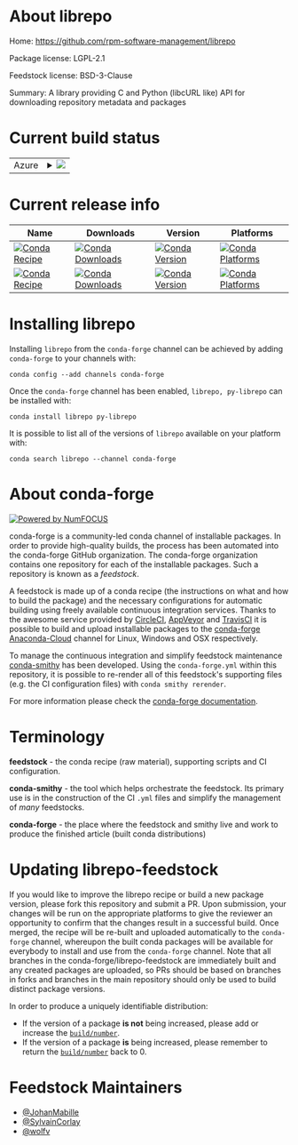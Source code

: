 About librepo
=============

Home: https://github.com/rpm-software-management/librepo

Package license: LGPL-2.1

Feedstock license: BSD-3-Clause

Summary: A library providing C and Python (libcURL like) API for downloading repository metadata and packages



Current build status
====================


<table>
    
  <tr>
    <td>Azure</td>
    <td>
      <details>
        <summary>
          <a href="https://dev.azure.com/conda-forge/feedstock-builds/_build/latest?definitionId=9260&branchName=master">
            <img src="https://dev.azure.com/conda-forge/feedstock-builds/_apis/build/status/librepo-feedstock?branchName=master">
          </a>
        </summary>
        <table>
          <thead><tr><th>Variant</th><th>Status</th></tr></thead>
          <tbody><tr>
              <td>linux_64_python3.6.____73_pypy</td>
              <td>
                <a href="https://dev.azure.com/conda-forge/feedstock-builds/_build/latest?definitionId=9260&branchName=master">
                  <img src="https://dev.azure.com/conda-forge/feedstock-builds/_apis/build/status/librepo-feedstock?branchName=master&jobName=linux&configuration=linux_64_python3.6.____73_pypy" alt="variant">
                </a>
              </td>
            </tr><tr>
              <td>linux_64_python3.6.____cpython</td>
              <td>
                <a href="https://dev.azure.com/conda-forge/feedstock-builds/_build/latest?definitionId=9260&branchName=master">
                  <img src="https://dev.azure.com/conda-forge/feedstock-builds/_apis/build/status/librepo-feedstock?branchName=master&jobName=linux&configuration=linux_64_python3.6.____cpython" alt="variant">
                </a>
              </td>
            </tr><tr>
              <td>linux_64_python3.7.____cpython</td>
              <td>
                <a href="https://dev.azure.com/conda-forge/feedstock-builds/_build/latest?definitionId=9260&branchName=master">
                  <img src="https://dev.azure.com/conda-forge/feedstock-builds/_apis/build/status/librepo-feedstock?branchName=master&jobName=linux&configuration=linux_64_python3.7.____cpython" alt="variant">
                </a>
              </td>
            </tr><tr>
              <td>linux_64_python3.8.____cpython</td>
              <td>
                <a href="https://dev.azure.com/conda-forge/feedstock-builds/_build/latest?definitionId=9260&branchName=master">
                  <img src="https://dev.azure.com/conda-forge/feedstock-builds/_apis/build/status/librepo-feedstock?branchName=master&jobName=linux&configuration=linux_64_python3.8.____cpython" alt="variant">
                </a>
              </td>
            </tr>
          </tbody>
        </table>
      </details>
    </td>
  </tr>
</table>

Current release info
====================

| Name | Downloads | Version | Platforms |
| --- | --- | --- | --- |
| [![Conda Recipe](https://img.shields.io/badge/recipe-librepo-green.svg)](https://anaconda.org/conda-forge/librepo) | [![Conda Downloads](https://img.shields.io/conda/dn/conda-forge/librepo.svg)](https://anaconda.org/conda-forge/librepo) | [![Conda Version](https://img.shields.io/conda/vn/conda-forge/librepo.svg)](https://anaconda.org/conda-forge/librepo) | [![Conda Platforms](https://img.shields.io/conda/pn/conda-forge/librepo.svg)](https://anaconda.org/conda-forge/librepo) |
| [![Conda Recipe](https://img.shields.io/badge/recipe-py--librepo-green.svg)](https://anaconda.org/conda-forge/py-librepo) | [![Conda Downloads](https://img.shields.io/conda/dn/conda-forge/py-librepo.svg)](https://anaconda.org/conda-forge/py-librepo) | [![Conda Version](https://img.shields.io/conda/vn/conda-forge/py-librepo.svg)](https://anaconda.org/conda-forge/py-librepo) | [![Conda Platforms](https://img.shields.io/conda/pn/conda-forge/py-librepo.svg)](https://anaconda.org/conda-forge/py-librepo) |

Installing librepo
==================

Installing `librepo` from the `conda-forge` channel can be achieved by adding `conda-forge` to your channels with:

```
conda config --add channels conda-forge
```

Once the `conda-forge` channel has been enabled, `librepo, py-librepo` can be installed with:

```
conda install librepo py-librepo
```

It is possible to list all of the versions of `librepo` available on your platform with:

```
conda search librepo --channel conda-forge
```


About conda-forge
=================

[![Powered by NumFOCUS](https://img.shields.io/badge/powered%20by-NumFOCUS-orange.svg?style=flat&colorA=E1523D&colorB=007D8A)](http://numfocus.org)

conda-forge is a community-led conda channel of installable packages.
In order to provide high-quality builds, the process has been automated into the
conda-forge GitHub organization. The conda-forge organization contains one repository
for each of the installable packages. Such a repository is known as a *feedstock*.

A feedstock is made up of a conda recipe (the instructions on what and how to build
the package) and the necessary configurations for automatic building using freely
available continuous integration services. Thanks to the awesome service provided by
[CircleCI](https://circleci.com/), [AppVeyor](https://www.appveyor.com/)
and [TravisCI](https://travis-ci.com/) it is possible to build and upload installable
packages to the [conda-forge](https://anaconda.org/conda-forge)
[Anaconda-Cloud](https://anaconda.org/) channel for Linux, Windows and OSX respectively.

To manage the continuous integration and simplify feedstock maintenance
[conda-smithy](https://github.com/conda-forge/conda-smithy) has been developed.
Using the ``conda-forge.yml`` within this repository, it is possible to re-render all of
this feedstock's supporting files (e.g. the CI configuration files) with ``conda smithy rerender``.

For more information please check the [conda-forge documentation](https://conda-forge.org/docs/).

Terminology
===========

**feedstock** - the conda recipe (raw material), supporting scripts and CI configuration.

**conda-smithy** - the tool which helps orchestrate the feedstock.
                   Its primary use is in the construction of the CI ``.yml`` files
                   and simplify the management of *many* feedstocks.

**conda-forge** - the place where the feedstock and smithy live and work to
                  produce the finished article (built conda distributions)


Updating librepo-feedstock
==========================

If you would like to improve the librepo recipe or build a new
package version, please fork this repository and submit a PR. Upon submission,
your changes will be run on the appropriate platforms to give the reviewer an
opportunity to confirm that the changes result in a successful build. Once
merged, the recipe will be re-built and uploaded automatically to the
`conda-forge` channel, whereupon the built conda packages will be available for
everybody to install and use from the `conda-forge` channel.
Note that all branches in the conda-forge/librepo-feedstock are
immediately built and any created packages are uploaded, so PRs should be based
on branches in forks and branches in the main repository should only be used to
build distinct package versions.

In order to produce a uniquely identifiable distribution:
 * If the version of a package **is not** being increased, please add or increase
   the [``build/number``](https://conda.io/docs/user-guide/tasks/build-packages/define-metadata.html#build-number-and-string).
 * If the version of a package **is** being increased, please remember to return
   the [``build/number``](https://conda.io/docs/user-guide/tasks/build-packages/define-metadata.html#build-number-and-string)
   back to 0.

Feedstock Maintainers
=====================

* [@JohanMabille](https://github.com/JohanMabille/)
* [@SylvainCorlay](https://github.com/SylvainCorlay/)
* [@wolfv](https://github.com/wolfv/)

